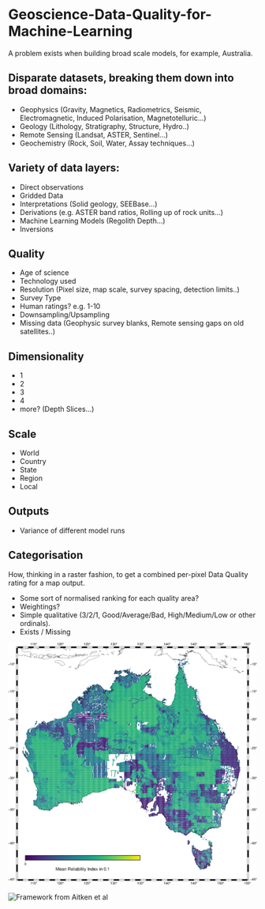 # Geoscience-Data-Quality-for-Machine-Learning

A problem exists when building broad scale models, for example, Australia.

## Disparate datasets, breaking them down into broad domains:

- Geophysics (Gravity, Magnetics, Radiometrics, Seismic, Electromagnetic, Induced Polarisation, Magnetotelluric...)
- Geology (Lithology, Stratigraphy, Structure, Hydro..)
- Remote Sensing (Landsat, ASTER, Sentinel...)
- Geochemistry (Rock, Soil, Water, Assay techniques...)

## Variety of data layers:

- Direct observations
- Gridded Data
- Interpretations (Solid geology, SEEBase...)
- Derivations (e.g. ASTER band ratios, Rolling up of rock units...)
- Machine Learning Models (Regolith Depth...)
- Inversions

## Quality

- Age of science
- Technology used
- Resolution (Pixel size, map scale, survey spacing, detection limits..)
- Survey Type
- Human ratings? e.g. 1-10
- Downsampling/Upsampling
- Missing data (Geophysic survey blanks, Remote sensing gaps on old satellites..)

## Dimensionality

- 1
- 2
- 3
- 4
- more? (Depth Slices...)

## Scale

- World
- Country
- State
- Region
- Local

## Outputs

- Variance of different model runs

## Categorisation

How, thinking in a raster fashion, to get a combined per-pixel Data Quality rating for a map output.

- Some sort of normalised ranking for each quality area?
- Weightings?
- Simple qualitative (3/2/1, Good/Average/Bad, High/Medium/Low or other ordinals).
- Exists / Missing

![sample map output](https://github.com/RichardScottOZ/Geoscience-Data-Quality-for-Machine-Learning/blob/main/reliability_index.png "Sample Quality Map - derived from Leonardo Uieda's Australia Gravity Data repository work")

![Framework from Aitken et al](
https://www.researchgate.net/profile/Alan_Aitken/publication/326193704/figure/fig1/AS:646297606443016@1531100765653/Four-levels-of-data-richness-Level-1-considers-the-presence-of-nearby-data-level-2_W640.jpg "Framework from Aitken et al")

